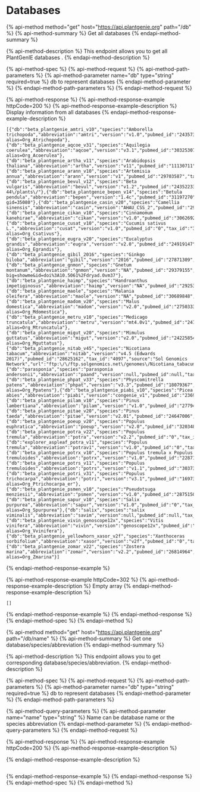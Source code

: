 # Databases



{% api-method method="get" host="https://api.plantgenie.org" path="/db" %}
{% api-method-summary %}
Get all databases
{% endapi-method-summary %}

{% api-method-description %}
This endpoint allows you to get all PlantGenIE databases .
{% endapi-method-description %}

{% api-method-spec %}
{% api-method-request %}
{% api-method-path-parameters %}
{% api-method-parameter name="db" type="string" required=true %}
db to represent databases
{% endapi-method-parameter %}
{% endapi-method-path-parameters %}
{% endapi-method-request %}

{% api-method-response %}
{% api-method-response-example httpCode=200 %}
{% api-method-response-example-description %}
Display information from all databases
{% endapi-method-response-example-description %}

```
[{"db":"beta_plantgenie_amtri_v10","species":"Amborella trichopoda","abbreviation":"amtri","version":"v1.0","pubmed_id":"24357323","tax_id":"13333","source":"Phytozome","url":"https:\/\/phytozome.jgi.doe.gov\/pz\/portal.html#!info?alias=Org_Atrichopoda"},{"db":"beta_plantgenie_aqcoe_v31","species":"Aquilegia coerulea","abbreviation":"aqcoe","version":"v3.1","pubmed_id":"30325307","tax_id":"218851","source":"Phytozome","url":"https:\/\/phytozome.jgi.doe.gov\/pz\/portal.html#!info?alias=Org_Acoerulea"},{"db":"beta_plantgenie_artha_v11","species":"Arabidopsis thaliana","abbreviation":"artha","version":"v11","pubmed_id":"11130711","tax_id":"3702","source":"Araport11","url":"https:\/\/www.araport.org\/"},{"db":"beta_plantgenie_arann_v10","species":"Artemisia annua","abbreviation":"arann","version":"v1","pubmed_id":"29703587","tax_id":"35608","source":"NCBI","url":"ftp:\/\/ftp.ncbi.nlm.nih.gov\/genomes\/all\/GCA\/003\/112\/345\/GCA_003112345.1_ASM311234v1"},{"db":"beta_plantgenie_bevul_v12","species":"Beta vulgaris","abbreviation":"bevul","version":"v1.2","pubmed_id":"24352233","tax_id":"161934","source":"ensemblgenome","url":"ftp:\/\/ftp.ensemblgenomes.org\/pub\/release-44\/plants\/"},{"db":"beta_plantgenie_bepen_v14","species":"Betula pendula","abbreviation":"bepen","version":"1.4c","pubmed_id":"31197270","tax_id":"3505","source":"CoGe","url":"https:\/\/genomevolution.org\/CoGe\/GenomeInfo.pl?gid=35080"},{"db":"beta_plantgenie_casin_v20","species":"Camellia sinensis","abbreviation":"casin","version":"AHAU_CSS_2","pubmed_id":"29678829","tax_id":"4442","source":"NCBI","url":"ftp:\/\/ftp.ncbi.nlm.nih.gov\/genomes\/all\/GCA\/004\/153\/795\/GCA_004153795.2_AHAU_CSS_2"},{"db":"beta_plantgenie_cikan_v10","species":"Cinnamomum kanehirae","abbreviation":"cikan","version":"v1.0","pubmed_id":"30626928","tax_id":"337451","source":"NCBI","url":"ftp:\/\/ftp.ncbi.nlm.nih.gov\/genomes\/all\/GCA\/003\/546\/025\/GCA_003546025.1_ASBRC_Ckan_1.0"},{"db":"beta_plantgenie_cusat_v10","species":"Cucumis sativus L.","abbreviation":"cusat","version":"v1.0","pubmed_id":"0","tax_id":"3659","source":"Phytozome","url":"https:\/\/phytozome.jgi.doe.gov\/pz\/portal.html#!info?alias=Org_Csativus"},{"db":"beta_plantgenie_eugra_v20","species":"Eucalyptus grandis","abbreviation":"eugra","version":"v2.0","pubmed_id":"24919147","tax_id":"71139","source":"Phytozome","url":"https:\/\/phytozome.jgi.doe.gov\/pz\/portal.html#!info?alias=Org_Egrandis"},{"db":"beta_plantgenie_gibil_2016","species":"Ginkgo biloba","abbreviation":"gibil","version":"2016","pubmed_id":"27871309","tax_id":"3311","source":"GigaScience","url":"ftp:\/\/parrot.genomics.cn\/gigadb\/pub\/10.5524\/100001_101000\/100209\/"},{"db":"beta_plantgenie_gnmon","species":"Gnetum montanum","abbreviation":"gnmon","version":"NA","pubmed_id":"29379155","tax_id":"3381","source":"DRAYD","url":"https:\/\/datadryad.org\/stash\/landing\/show?big=showme&id=doi%3A10.5061%2Fdryad.0vm37"},{"db":"beta_plantgenie_haimp","species":"Handroanthus impetiginosus","abbreviation":"haimp","version":"NA","pubmed_id":"29253216","tax_id":"429701","source":"GigaScience","url":"ftp:\/\/parrot.genomics.cn\/gigadb\/pub\/10.5524\/100001_101000\/100379\/"},{"db":"beta_plantgenie_maole","species":"Malania oleifera","abbreviation":"maole","version":"NA","pubmed_id":"30689848","tax_id":"397392","source":"GigaScience","url":"ftp:\/\/parrot.genomics.cn\/gigadb\/pub\/10.5524\/100001_101000\/100549\/"},{"db":"beta_plantgenie_madom_v20","species":"Malus domestica","abbreviation":"madom","version":"v2.0","pubmed_id":"27503335","tax_id":"3750","source":"GigaScience","url":"https:\/\/phytozome.jgi.doe.gov\/pz\/portal.html#!info?alias=Org_Mdomestica"},{"db":"beta_plantgenie_metru_v10","species":"Medicago truncatula","abbreviation":"metru","version":"mt4.0v1","pubmed_id":"24767513","tax_id":"3880","source":"Phytozome","url":"https:\/\/phytozome.jgi.doe.gov\/pz\/portal.html#!info?alias=Org_Mtruncatula"},{"db":"beta_plantgenie_migut_v20","species":"Mimulus guttatus","abbreviation":"migut","version":"v2.0","pubmed_id":"24225854","tax_id":"4155","source":"Phytozome","url":"https:\/\/phytozome.jgi.doe.gov\/pz\/portal.html#!info?alias=Org_Mguttatus"},{"db":"beta_plantgenie_nitab_v45","species":"Nicotiana tabacum","abbreviation":"nitab","version":"v4.5 (Edwards 2017)","pubmed_id":"28625162","tax_id":"4097","source":"Sol Genomics Network","url":"ftp:\/\/ftp.solgenomics.net\/genomes\/Nicotiana_tabacum\/edwards_et_al_2017"},{"db":"parasponia","species":"parasponia andersonii","abbreviation":"paand","version":null,"pubmed_id":null,"tax_id":null,"source":null,"url":null},{"db":"beta_plantgenie_phpat_v33","species":"Physcomitrella patens","abbreviation":"phpat","version":"v3.3","pubmed_id":"18079367","tax_id":"3218","source":"Phytozome","url":"https:\/\/phytozome.jgi.doe.gov\/pz\/portal.html#!info?alias=Org_Ppatens"},{"db":"beta_plantgenie_piabi_v10","species":"Picea abies","abbreviation":"piabi","version":"congenie_v1","pubmed_id":"23698360","tax_id":"3329","source":"PlantGenIE","url":"https:\/\/plantgenie.org\/"},{"db":"beta_plantgenie_pilam_v10","species":"Pinus lambertiana","abbreviation":"pilam","version":"v1.0","pubmed_id":"27794028","tax_id":"3343","source":"TreegenesDB","url":"https:\/\/treegenesdb.org\/FTP\/Genomes\/Pila\/v1.0\/"},{"db":"beta_plantgenie_pitae_v20","species":"Pinus taeda","abbreviation":"pitae","version":"v2.01","pubmed_id":"24647006","tax_id":"3352","source":"TreegenesDB","url":"https:\/\/treegenesdb.org\/FTP\/Genomes\/Pita\/v2.01\/"},{"db":"beta_plantgenie_poeup_v20","species":"Populus euphratica","abbreviation":"poeup","version":"v2.0","pubmed_id":"32034885","tax_id":"75702","source":"NCBI","url":"https:\/\/bigd.big.ac.cn\/gwh\/Assembly\/649\/show"},{"db":"beta_plantgenie_potra_v22","species":"Populus tremula","abbreviation":"potra","version":"v2.2","pubmed_id":"0","tax_id":"113636","source":"PlantGenIE","url":"https:\/\/plantgenie.org\/"},{"db":"explorer_aspleaf_potra_v11","species":"Populus tremula","abbreviation":"potrav1","version":"v1.0","pubmed_id":"0","tax_id":"113636","source":"PlantGenIE","url":"https:\/\/plantgenie.org\/"},{"db":"beta_plantgenie_potrx_v10","species":"Populus tremula x Populus tremuloides","abbreviation":"potrx","version":"v1.0","pubmed_id":"22871142","tax_id":"47664","source":"PlantGenIE","url":"https:\/\/plantgenie.org\/"},{"db":"beta_plantgenie_potrs_v11","species":"Populus tremuloides","abbreviation":"potrs","version":"v1.1","pubmed_id":"30373829","tax_id":"3693","source":"PlantGenIE","url":"https:\/\/plantgenie.org\/"},{"db":"beta_plantgenie_potri_v31","species":"Populus trichocarpa","abbreviation":"potri","version":"v3.1","pubmed_id":"16973872","tax_id":"3694","source":"Phytozome","url":"https:\/\/phytozome.jgi.doe.gov\/pz\/portal.html#!info?alias=Org_Ptrichocarpa_er"},{"db":"beta_plantgenie_psmen_v10","species":"Pseudotsuga menziesii","abbreviation":"psmen","version":"v1.0","pubmed_id":"28751502","tax_id":"3357","source":"TreegenesDB","url":"https:\/\/treegenesdb.org\/FTP\/Genomes\/Psme\/v1.0\/"},{"db":"beta_plantgenie_sapur_v10","species":"Salix purpurea","abbreviation":"sapur","version":"v1.0","pubmed_id":"0","tax_id":"77065","source":"Phytozome","url":"https:\/\/phytozome.jgi.doe.gov\/pz\/portal.html#!info?alias=Org_Spurpurea"},{"db":"salix","species":"salix viminalis","abbreviation":"savim","version":null,"pubmed_id":null,"tax_id":null,"source":null,"url":null},{"db":"beta_plantgenie_vivin_genoscope12x","species":"Vitis vinifera","abbreviation":"vivin","version":"genoscope12x","pubmed_id":"17721507","tax_id":"29760","source":"Phytozome","url":"https:\/\/phytozome.jgi.doe.gov\/pz\/portal.html#!info?alias=Org_Vvinifera"},{"db":"beta_plantgenie_yellowhorn_xasor_v2f","species":"Xanthoceras sorbifolium","abbreviation":"xasor","version":"v2f","pubmed_id":"0","tax_id":"99658","source":"BFU","url":"https:\/\/plantgenie.org\/"},{"db":"beta_plantgenie_zomar_v22","species":"Zostera marina","abbreviation":"zomar","version":"v2.2","pubmed_id":"26814964","tax_id":"29655","source":"Phytozome","url":"https:\/\/phytozome.jgi.doe.gov\/pz\/portal.html#!info?alias=Org_Zmarina"}]
```
{% endapi-method-response-example %}

{% api-method-response-example httpCode=302 %}
{% api-method-response-example-description %}
Empty array
{% endapi-method-response-example-description %}

```
[]
```
{% endapi-method-response-example %}
{% endapi-method-response %}
{% endapi-method-spec %}
{% endapi-method %}

{% api-method method="get" host="https://api.plantgenie.org" path="/db/name" %}
{% api-method-summary %}
Get one database/species/abbreviation
{% endapi-method-summary %}

{% api-method-description %}
This endpoint allows you to get corresponding database/species/abbreviation.
{% endapi-method-description %}

{% api-method-spec %}
{% api-method-request %}
{% api-method-path-parameters %}
{% api-method-parameter name="db" type="string" required=true %}
db to represent databases
{% endapi-method-parameter %}
{% endapi-method-path-parameters %}

{% api-method-query-parameters %}
{% api-method-parameter name="name" type="string" %}
Name can be database name or the species abbreviation 
{% endapi-method-parameter %}
{% endapi-method-query-parameters %}
{% endapi-method-request %}

{% api-method-response %}
{% api-method-response-example httpCode=200 %}
{% api-method-response-example-description %}

{% endapi-method-response-example-description %}

```

```
{% endapi-method-response-example %}
{% endapi-method-response %}
{% endapi-method-spec %}
{% endapi-method %}

